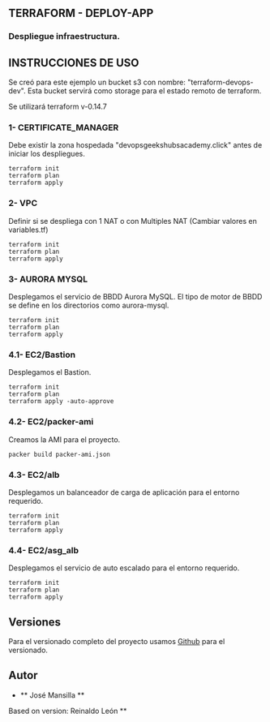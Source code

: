 ##  TERRAFORM - DEPLOY-APP
### Despliegue infraestructura.

## INSTRUCCIONES DE USO ##
Se creó para este ejemplo un bucket s3 con nombre: "terraform-devops-dev". Esta bucket servirá como storage para el estado remoto de terraform.

Se utilizará terraform v-0.14.7

### 1- CERTIFICATE_MANAGER

Debe existir la zona hospedada "devopsgeekshubsacademy.click" antes de iniciar los despliegues.

```
terraform init
terraform plan
terraform apply
```

### 2- VPC

Definir si se despliega con 1 NAT o con Multiples NAT (Cambiar valores en variables.tf)

```
terraform init
terraform plan
terraform apply
```
### 3- AURORA MYSQL

Desplegamos el servicio de BBDD Aurora MySQL. El tipo de motor de BBDD se define en los directorios como aurora-mysql.

```
terraform init
terraform plan
terraform apply
```

### 4.1- EC2/Bastion

Desplegamos el Bastion.

```
terraform init
terraform plan
terraform apply -auto-approve

```

### 4.2- EC2/packer-ami

Creamos la AMI para el proyecto.

```
packer build packer-ami.json
```

### 4.3- EC2/alb

Desplegamos un balanceador de carga de aplicación para el entorno requerido.

```
terraform init
terraform plan
terraform apply
```

### 4.4- EC2/asg_alb

Desplegamos el servicio de auto escalado para el entorno requerido.

```
terraform init
terraform plan
terraform apply
```

## Versiones

Para el versionado completo del proyecto usamos [Github](http://github.com/) para el versionado. 

## Autor

* ** José Mansilla **

Based on version: Reinaldo León ** 
